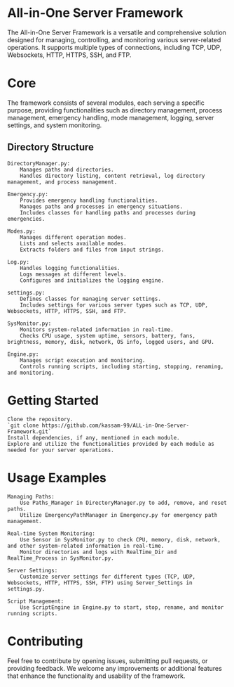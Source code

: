# All-in-One Server Framework 

The All-in-One Server Framework is a versatile and comprehensive solution designed for managing, controlling, and monitoring various server-related operations. It supports multiple types of connections, including TCP, UDP, Websockets, HTTP, HTTPS, SSH, and FTP.

# Core
The framework consists of several modules, each serving a specific purpose, providing functionalities such as directory management, process management, emergency handling, mode management, logging, server settings, and system monitoring.

## Directory Structure

    DirectoryManager.py:
        Manages paths and directories.
        Handles directory listing, content retrieval, log directory management, and process management.

    Emergency.py:
        Provides emergency handling functionalities.
        Manages paths and processes in emergency situations.
        Includes classes for handling paths and processes during emergencies.

    Modes.py:
        Manages different operation modes.
        Lists and selects available modes.
        Extracts folders and files from input strings.

    Log.py:
        Handles logging functionalities.
        Logs messages at different levels.
        Configures and initializes the logging engine.

    settings.py:
        Defines classes for managing server settings.
        Includes settings for various server types such as TCP, UDP, Websockets, HTTP, HTTPS, SSH, and FTP.

    SysMonitor.py:
        Monitors system-related information in real-time.
        Checks CPU usage, system uptime, sensors, battery, fans, brightness, memory, disk, network, OS info, logged users, and GPU.

    Engine.py:
        Manages script execution and monitoring.
        Controls running scripts, including starting, stopping, renaming, and monitoring.

# Getting Started

    Clone the repository.
    `git clone https://github.com/kassam-99/ALL-in-One-Server-Framework.git`
    Install dependencies, if any, mentioned in each module.
    Explore and utilize the functionalities provided by each module as needed for your server operations.

# Usage Examples

    Managing Paths:
        Use Paths_Manager in DirectoryManager.py to add, remove, and reset paths.
        Utilize EmergencyPathManager in Emergency.py for emergency path management.

    Real-time System Monitoring:
        Use Sensor in SysMonitor.py to check CPU, memory, disk, network, and other system-related information in real-time.
        Monitor directories and logs with RealTime_Dir and RealTime_Process in SysMonitor.py.

    Server Settings:
        Customize server settings for different types (TCP, UDP, Websockets, HTTP, HTTPS, SSH, FTP) using Server_Settings in settings.py.

    Script Management:
        Use ScriptEngine in Engine.py to start, stop, rename, and monitor running scripts.

# Contributing

Feel free to contribute by opening issues, submitting pull requests, or providing feedback. We welcome any improvements or additional features that enhance the functionality and usability of the framework.
